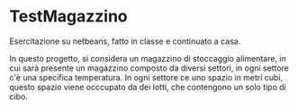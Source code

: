 # TestMagazzino

Esercitazione su netbeans, fatto in classe e continuato a casa.

In questo progetto, si considera un magazzino di stoccaggio alimentare, in cui sarà presente un magazzino composto da diversi settori, in ogni settore c'è una specifica temperatura.
In ogni settore ce uno spazio in metri cubi, questo spazio viene occcupato da dei lotti, che contengono un solo tipo di cibo.

